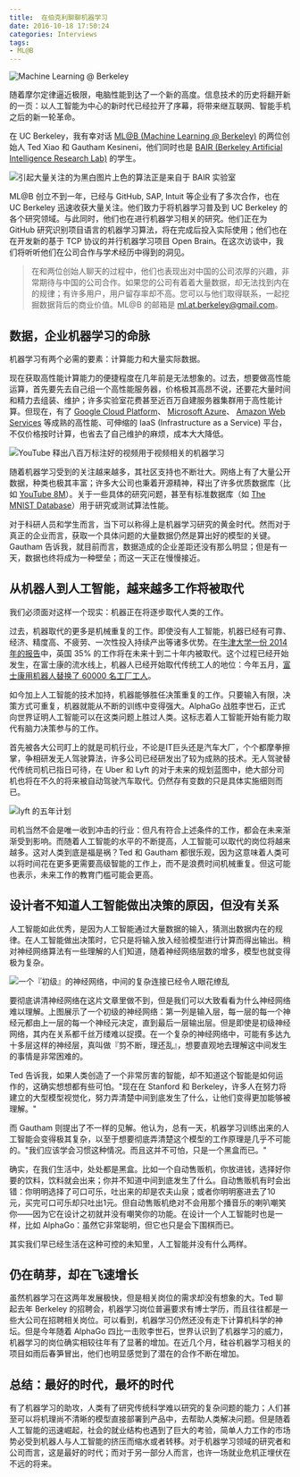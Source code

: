 ```yaml
---
title:  在伯克利聊聊机器学习
date: 2016-10-18 17:50:24
categories: Interviews
tags:
- ML@B
---
```


![Machine Learning @ Berkeley](http://blog.zealoft.com/images/ML@B.png)

随着摩尔定律逼近极限，电脑性能到达了一个新的高度。信息技术的历史将翻开新的一页：以人工智能为中心的新时代已经拉开了序幕，将带来继互联网、智能手机之后的新一轮革命。

在 UC Berkeley，我有幸对话 [ML@B (Machine Learning @ Berkeley)](https://ml.berkeley.edu) 的两位创始人 Ted Xiao 和 Gautham Kesineni，他们同时也是 [BAIR (Berkeley Artificial Intelligence Research Lab)](http://bair.berkeley.edu) 的学生。
<!-- more -->

![引起大量关注的为黑白图片上色的算法正是来自于 BAIR 实验室](http://zealoft.com/images/coloring-grayscale-image.jpg)

ML@B 创立不到一年，已经与 GitHub, SAP, Intuit 等企业有了多次合作，也在 UC Berkeley 迅速收获大量关注。他们致力于将机器学习普及到 UC Berkeley 的各个研究领域。与此同时，他们也在进行机器学习相关的研究。他们正在为 GitHub 研究识别项目语言的机器学习算法，将在完成后投入实际使用；他们也在在开发新的基于 TCP 协议的并行机器学习项目 Open Brain。在这次访谈中，我们将听听他们在公司合作与学术经历中得到的洞见。

> 在和两位创始人聊天的过程中，他们也表现出对中国的公司浓厚的兴趣，非常期待与中国的公司合作。如果您的公司有着着大量数据，却无法找到内在的规律；有许多用户，用户留存率却不高。您可以与他们取得联系，一起挖掘数据背后的商业价值。ML@B 的邮箱是 ml.at.berkeley@gmail.com。

## 数据，企业机器学习的命脉

机器学习有两个必需的要素：计算能力和大量实际数据。

现在获取高性能计算能力的便捷程度在几年前是无法想象的。过去，想要做高性能运算，首先要先去自己组一个高性能服务器，价格极其高昂不说，还要花大量时间和精力去组装、维护；许多实验室花费甚至近百万自建服务器集群用于高性能计算。但现在，有了 [Google Cloud Platform](https://cloud.google.com/)、 [Microsoft Azure](https://azure.microsoft.com/)、 [Amazon Web Services](https://aws.amazon.com/) 等成熟的高性能、可伸缩的 IaaS (Infrastructure as a Service) 平台，不仅价格按时计算，也省去了自己维护的麻烦，成本大大降低。

![YouTube 释出八百万标注好的视频用于视频相关的机器学习](http://zealoft.com/images/YouTube-8M.png)

随着机器学习受到的关注越来越多，其社区支持也不断壮大。网络上有了大量公开数据，种类也极其丰富；许多大公司也秉着开源精神，释出了许多优质数据库（比如 [YouTube 8M](https://research.google.com/youtube8m/)）。关于一些具体的研究问题，甚至有标准数据库（如 [The MNIST Database](http://yann.lecun.com/exdb/mnist/)）用于研究或测试算法性能。

对于科研人员和学生而言，当下可以称得上是机器学习研究的黄金时代。然而对于真正的企业而言，获取一个具体问题的大量数据仍然是算出好的模型的关键。Gautham 告诉我，就目前而言，数据造成的企业差距还没有那么明显；但是有一天，数据也终将成为一种壁垒；而这一天正在慢慢接近。

## 从机器人到人工智能，越来越多工作将被取代

我们必须面对这样一个现实：机器正在将逐步取代人类的工作。

过去，机器取代的更多是机械重复的工作。即使没有人工智能，机器已经有可靠、经济、精度高、不疲劳、一次性投入持续产出等诸多优势。在[牛津大学一份 2014 年的报告](http://www2.deloitte.com/content/dam/Deloitte/uk/Documents/uk-futures/london-futures-agiletown.pdf)中，英国 35% 的工作将在未来十到二十年内被取代。这个过程已经开始发生，在富士康的流水线上，机器人已经开始取代传统工人的地位：今年五月，[富士康用机器人替换了 60000 名工厂工人](http://www.bbc.com/news/technology-36376966)。

如今加上人工智能的技术加持，机器能够胜任决策重复的工作。只要输入有限，决策方式可重复，机器就能从不断的训练中变得强大。AlphaGo 战胜李世石，正式向世界证明人工智能可以在这类问题上胜过人类。这标志着人工智能开始有能力取代有脑力决策参与的工作。

首先被各大公司盯上的就是司机行业，不论是IT巨头还是汽车大厂，个个都摩拳擦掌，争相研发无人驾驶算法，许多公司已经研发出了较为成熟的技术。无人驾驶替代传统司机已指日可待，在 Uber 和 Lyft 的对于未来的规划蓝图中，绝大部分司机也将在不久的将来被自动驾驶汽车取代。仍然存有变数的只是具体实施细则而已。

![lyft 的五年计划](http://zealoft.com/images/lyft-2017-2022.png)

司机当然不会是唯一收到冲击的行业：但凡有符合上述条件的工作，都会在未来渐渐受到影响。而随着人工智能的水平的不断提高，人工智能可以取代的岗位将越来越多。这对人类到底是福是祸？Ted 和 Gautham 都很乐观，因为这意味着人类可以将时间花在更多更需要高级智能的工作上，而不是浪费时间机械重复。但这可能也表示，未来工作的教育门槛可能会更高。

## 设计者不知道人工智能做出决策的原因，但没有关系

人工智能如此优秀，是因为人工智能通过大量数据的输入，猜测出数据内在的规律。在人工智能做出决策时，它只是将输入放入经验模型进行计算而得出输出。稍对神经网络算法有一些理解的人们知道，随着神经网络层数的增多，模型也就变得极为复杂。

![一个『初级』的神经网络，中间的复杂连接已经令人眼花缭乱](http://zealoft.com/images/neural-network.png)


要彻底讲清神经网络在这片文章里做不到，但是我们可以大致看看为什么神经网络难以理解。上图展示了一个初级的神经网络：第一列是输入层，每一层的每一个神经元都由上一层的每一个神经元决定，直到最后一层输出层。但是即使是初级神经网络，其内在关系都千丝万缕难以捉摸。在一个复杂的神经网络中，可能有多达九十多层这样的神经层，真叫做『剪不断，理还乱』，想要直观地去理解这中间发生的事情是非常困难的。

Ted 告诉我，如果人类创造了一个非常厉害的智能，却不知道这个智能是如何运作的，这确实想想都有些可怕。"现在在 Stanford 和 Berkeley，许多人在努力将建立的大型模型视觉化，努力弄清楚中间到底发生了什么，让他们变得更加能够被理解。"

而 Gautham 则提出了不一样的见解。他认为，总有一天，机器学习训练出来的人工智能会变得极其复杂，以至于想要彻底弄清楚这个模型的工作原理是几乎不可能的。"我们应该学会习惯这种情况。而且这并不可怕，只是一个黑盒而已。"

确实，在我们生活中，处处都是黑盒。比如一个自动售贩机，你放进钱，选择好你要的饮料，饮料就会出来；你并不知道中间到底发生了什么。自动售贩机有时会出错：你明明选择了可口可乐，吐出来的却是农夫山泉；或者你明明塞进去了10元，买完可口可乐却只吐出1元。但自动售贩机绝对不会用那个播音乐的喇叭嘲笑你——因为它在设计之初就并没有嘲笑你的功能。在设计一个人工智能时也是一样，比如 AlphaGo：虽然它非常聪明，但它也只是会下围棋而已。

其实我们早已经生活在这种可控的未知里，人工智能并没有什么两样。

## 仍在萌芽，却在飞速增长

虽然机器学习在这两年发展极快，但是相关岗位的需求却没有想象的大。Ted 聊起去年 Berkeley 的招聘会，机器学习岗位普遍要求有博士学历，而且往往都是一些大公司在招聘相关岗位。可以看到，机器学习仍然还没有走下计算机科学的神坛。但是今年随着 AlphaGo 四比一击败李世石，世界认识到了机器学习的威力，机器学习的岗位确实相较往年有了显著的增加。在近几个月，硅谷机器学习相关的项目如雨后春笋冒出，他们也明显感觉到了潜在的合作不断在增加。

## 总结：最好的时代，最坏的时代

有了机器学习的助攻，人类有了研究传统科学难以研究的复杂问题的能力；人们甚至可以将机理尚不清晰的模型直接部署到产品中，去帮助人类解决问题。但是随着人工智能的迅速崛起，社会的就业结构也遇到了巨大的考验，简单人力工作的市场势必受到机器人与人工智能的挤压而缩水或者转移。对于机器学习领域的研究者和公司而言，这是最好的时代；而对于另一部分人而言，也许一场就业危机正埋伏在不远的将来。

